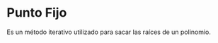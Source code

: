 

# Punto Fijo
 
Es un método iterativo utilizado para sacar las raíces de un polinomio. 


<!--stackedit_data:
eyJoaXN0b3J5IjpbNTA1OTU5NjAzLC0xNDU5NjkxMjQwXX0=
-->